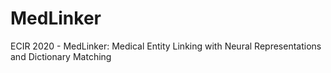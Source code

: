 # MedLinker
ECIR 2020 - MedLinker: Medical Entity Linking with Neural Representations and Dictionary Matching
